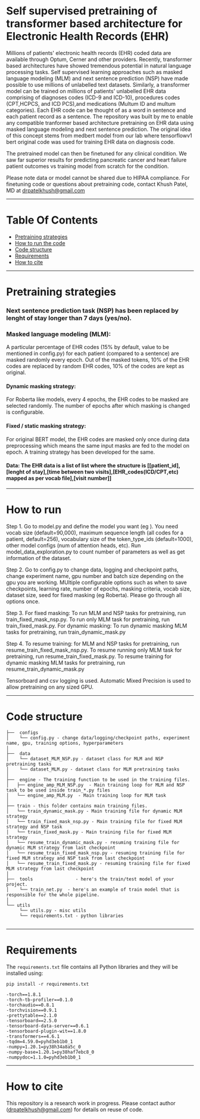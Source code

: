 # Self supervised pretraining of transformer based architecture for Electronic Health Records (EHR)

Millions of patients' electronic health records (EHR) coded data are available through Optum, Cerner and other providers. Recently, transformer based architectures have showed tremendous potential in natural language processing tasks. Self supervised learning approaches such as masked language modeling (MLM) and next sentence prediction (NSP) have made possible to use millions of unlabelled text datasets. Similarly, a transformer model can be trained on millions of patients' unlabelled EHR data comprising of diagnoses codes (ICD-9 and ICD-10), procedures codes (CPT,HCPCS, and ICD PCS),and medications (Multum ID and multum categories). Each EHR code can be thought of as a word in sentence and each patient record as a sentence. The repository was built by me to enable any compatible tranformer based architecture pretraining on EHR data using masked language modeling and next sentence prediction. The original idea of this concept stems from medbert model from our lab where tensorflowv1 bert original code was used for training EHR data on diagnosis code.

The pretrained model can then be finetuned for any clinical condition. We saw far superior results for predicting pancreatic cancer and heart failure patient outcomes vs training model from scratch for the condition.

Please note data or model cannot be shared due to HIPAA compliance. For finetuning code or questions about pretraining code, contact Khush Patel, MD at drpatelkhush@gmail.com 

<hr />

# Table Of Contents
-  [Pretraining strategies](#Pretraining-strategies)
-  [How to run the code](#How-to-run)
-  [Code structure](#Code-structure)
-  [Requirements](#Requirements)
-  [How to cite](#How-to-cite)

<hr />

# Pretraining strategies

### Next sentence prediction task (NSP) has been replaced by lenght of stay longer than 7 days (yes/no).

### Masked language modeling (MLM): 

A particular percentage of EHR codes (15% by default, value to be mentioned in config.py) for each patient (compared to a sentence) are masked randomly every    epoch. Out of the masked tokens, 10% of the EHR codes are replaced by random EHR codes, 10% of the codes are kept as original. 
    
#### Dynamic masking strategy:
For Roberta like models, every 4 epochs, the EHR codes to be masked are selected randomly. The number of epochs after which masking is changed is configurable.
    
#### Fixed / static masking strategy:
For original BERT model, the EHR codes are masked only once during data preprocessing which means the same input masks are fed to the model on epoch. A training strategy has been developed for the same.    

#### Data: The EHR data is a list of list where the structure is [[patient_id],[lenght of stay],[time between two visits],[EHR_codes(ICD/CPT,etc) mapped as per vocab file],[visit number]]
    
<hr />

# How to run

Step 1. Go to model.py and define the model you want (eg ). You need vocab size (default=90,000), maximum sequence length (all codes for a patient, default=256),  vocabulary size of the token_type_ids (default=1000), other model configs (num of attention heads, etc). Run model_data_exploration.py to count number of parameters as well as get information of the dataset. 

Step 2. Go to config.py to change data, logging and checkpoint paths, change experiment name, gpu number and batch size depending on the gpu you are working. MUltiple configurable options such as when to save checkpoints, learning rate, number of epochs, masking criteria, vocab size, dataset size, seed for fixed masking (eg Roberta). Please go through all options once.

Step 3. 
For fixed masking: 
To run MLM and NSP tasks for pretraining, run train_fixed_mask_nsp.py. To run only MLM task for pretraining, run train_fixed_mask.py. For dynamic masking:
To run dynamic masking MLM tasks for pretraining, run train_dynamic_mask.py

Step 4. 
To resume training: for MLM and NSP tasks for pretraining, run resume_train_fixed_mask_nsp.py. To resume running only MLM task for pretraining, run resume_train_fixed_mask.py. To resume training for dynamic masking MLM tasks for pretraining, run resume_train_dynamic_mask.py

Tensorboard and csv logging is used. Automatic Mixed Precision is used to allow pretraining on any sized GPU.

<hr />

# Code structure
```
├──  configs
│    └── config.py - change data/logging/checkpoint paths, experiment name, gpu, training options, hyperparameters
│
├──  data  
│    └── dataset_MLM_NSP.py - dataset class for MLM and NSP pretraining tasks
│    └── dataset_MLM.py - dataset class for MLM pretraining tasks
│
├──  engine - The training function to be used in the training files.
│   ├── engine_amp_MLM_NSP.py  - Main training loop for MLM and NSP task to be used inside train_*.py files
│   └── engine_amp_MLM.py  - Main training loop for MLM task
│
├── train - this folder contains main training files. 
│   └── train_dynamic_mask.py - Main training file for dynamic MLM strategy
│   └── train_fixed_mask_nsp.py - Main training file for fixed MLM strategy and NSP task
│   └── train_fixed_mask.py - Main training file for fixed MLM strategy 
│   └── resume_train_dynamic_mask.py - resuming training file for dynamic MLM strategy from last checkpoint
│   └── resume_train_fixed_mask_nsp.py - resuming training file for fixed MLM strategy and NSP task from last checkpoint
│   └── resume_train_fixed_mask.py - resuming training file for fixed MLM strategy from last checkpoint
│ 
├──  tools                - here's the train/test model of your project.
│    └── train_net.py  - here's an example of train model that is responsible for the whole pipeline.
│ 
└── utils
     └── utils.py - misc utils 
     └── requirements.txt - python libraries
     
```
<hr />

# Requirements
The `requirements.txt` file contains all Python libraries and they will be installed using:
```
pip install -r requirements.txt
```
    -torch==1.8.1
    -torch-tb-profiler==0.1.0
    -torchaudio==0.8.1
    -torchvision==0.9.1
    -prettytable==2.1.0
    -tensorboard==2.5.0
    -tensorboard-data-server==0.6.1
    -tensorboard-plugin-wit==1.8.0
    -transformers==4.6.1
    -tqdm=4.59.0=pyhd3eb1b0_1
    -numpy=1.20.1=py38h34a8a5c_0
    -numpy-base=1.20.1=py38haf7ebc8_0
    -numpydoc=1.1.0=pyhd3eb1b0_1

<hr />

# How to cite
This repository is a research work in progress. Please contact author (drpatelkhush@gmail.com) for details on reuse of code.


